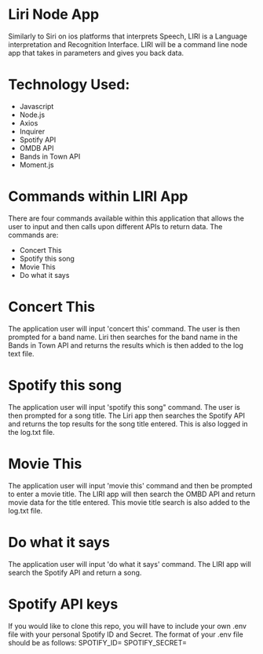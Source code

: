# Liri Node App

Similarly to Siri on ios platforms that interprets Speech, LIRI is a Language interpretation and Recognition Interface. LIRI will be a command line node app that takes in parameters and gives you back data.

# Technology Used:

* Javascript
* Node.js
* Axios
* Inquirer
* Spotify API
* OMDB API
* Bands in Town API
* Moment.js

# Commands within LIRI App

There are four commands available within this application that allows the user to input and then calls upon different APIs to return data. The commands are:

* Concert This
* Spotify this song
* Movie This
* Do what it says 

# Concert This
The application user will input 'concert this' command. The user is then prompted for a band name. Liri then searches for the band name in the Bands in Town API and returns the results which is then added to the log text file.

# Spotify this song
The application user will input 'spotify this song" command. The user is then prompted for a song title. The Liri app then searches the Spotify API and returns the top results for the song title entered. This is also logged in the log.txt file.

# Movie This
The application user will input 'movie this' command and then be prompted to enter a movie title. The LIRI app will then search the OMBD API and return movie data for the title entered. This movie title search is also added to the log.txt file.

# Do what it says

The application user will input 'do what it says' command. The LIRI app will search the Spotify API and return a song.

# Spotify API keys
If you would like to clone this repo, you will have to include your own .env file with your personal Spotify ID and Secret.
The format of your .env file should be as follows:
SPOTIFY_ID=<your spotify id>
SPOTIFY_SECRET=<your spotify secret>

